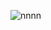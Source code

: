 ![nnnn](https://user-images.githubusercontent.com/19905275/117474078-590fa300-af7a-11eb-89b4-eb2b2c072fe1.JPG)
